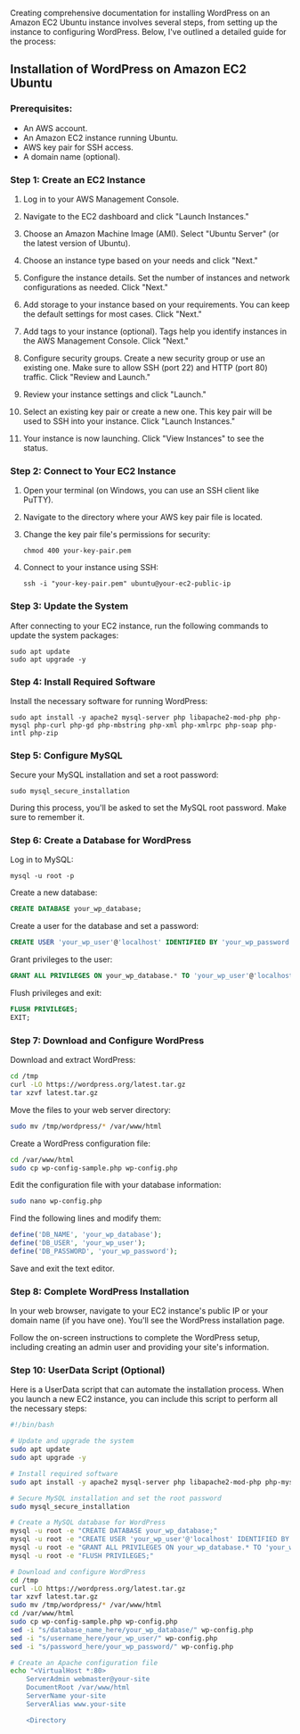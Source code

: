 Creating comprehensive documentation for installing WordPress on an Amazon EC2 Ubuntu instance involves several steps, from setting up the instance to configuring WordPress. Below, I've outlined a detailed guide for the process:

## Installation of WordPress on Amazon EC2 Ubuntu

### Prerequisites:

- An AWS account.
- An Amazon EC2 instance running Ubuntu.
- AWS key pair for SSH access.
- A domain name (optional).

### Step 1: Create an EC2 Instance

1. Log in to your AWS Management Console.

2. Navigate to the EC2 dashboard and click "Launch Instances."

3. Choose an Amazon Machine Image (AMI). Select "Ubuntu Server" (or the latest version of Ubuntu).

4. Choose an instance type based on your needs and click "Next."

5. Configure the instance details. Set the number of instances and network configurations as needed. Click "Next."

6. Add storage to your instance based on your requirements. You can keep the default settings for most cases. Click "Next."

7. Add tags to your instance (optional). Tags help you identify instances in the AWS Management Console. Click "Next."

8. Configure security groups. Create a new security group or use an existing one. Make sure to allow SSH (port 22) and HTTP (port 80) traffic. Click "Review and Launch."

9. Review your instance settings and click "Launch."

10. Select an existing key pair or create a new one. This key pair will be used to SSH into your instance. Click "Launch Instances."

11. Your instance is now launching. Click "View Instances" to see the status.

### Step 2: Connect to Your EC2 Instance

1. Open your terminal (on Windows, you can use an SSH client like PuTTY).

2. Navigate to the directory where your AWS key pair file is located.

3. Change the key pair file's permissions for security:  
   ```
   chmod 400 your-key-pair.pem
   ```

4. Connect to your instance using SSH:  
   ```
   ssh -i "your-key-pair.pem" ubuntu@your-ec2-public-ip
   ```

### Step 3: Update the System

After connecting to your EC2 instance, run the following commands to update the system packages:

```
sudo apt update
sudo apt upgrade -y
```

### Step 4: Install Required Software

Install the necessary software for running WordPress:

```
sudo apt install -y apache2 mysql-server php libapache2-mod-php php-mysql php-curl php-gd php-mbstring php-xml php-xmlrpc php-soap php-intl php-zip
```

### Step 5: Configure MySQL

Secure your MySQL installation and set a root password:

```
sudo mysql_secure_installation
```

During this process, you'll be asked to set the MySQL root password. Make sure to remember it.

### Step 6: Create a Database for WordPress

Log in to MySQL:

```
mysql -u root -p
```

Create a new database:

```sql
CREATE DATABASE your_wp_database;
```

Create a user for the database and set a password:

```sql
CREATE USER 'your_wp_user'@'localhost' IDENTIFIED BY 'your_wp_password';
```

Grant privileges to the user:

```sql
GRANT ALL PRIVILEGES ON your_wp_database.* TO 'your_wp_user'@'localhost';
```

Flush privileges and exit:

```sql
FLUSH PRIVILEGES;
EXIT;
```

### Step 7: Download and Configure WordPress

Download and extract WordPress:

```bash
cd /tmp
curl -LO https://wordpress.org/latest.tar.gz
tar xzvf latest.tar.gz
```

Move the files to your web server directory:

```bash
sudo mv /tmp/wordpress/* /var/www/html
```

Create a WordPress configuration file:

```bash
cd /var/www/html
sudo cp wp-config-sample.php wp-config.php
```

Edit the configuration file with your database information:

```bash
sudo nano wp-config.php
```

Find the following lines and modify them:

```php
define('DB_NAME', 'your_wp_database');
define('DB_USER', 'your_wp_user');
define('DB_PASSWORD', 'your_wp_password');
```

Save and exit the text editor.


### Step 8: Complete WordPress Installation

In your web browser, navigate to your EC2 instance's public IP or your domain name (if you have one). You'll see the WordPress installation page.

Follow the on-screen instructions to complete the WordPress setup, including creating an admin user and providing your site's information.

### Step 10: UserData Script (Optional)

Here is a UserData script that can automate the installation process. When you launch a new EC2 instance, you can include this script to perform all the necessary steps:

```bash
#!/bin/bash

# Update and upgrade the system
sudo apt update
sudo apt upgrade -y

# Install required software
sudo apt install -y apache2 mysql-server php libapache2-mod-php php-mysql php-curl php-gd php-mbstring php-xml php-xmlrpc php-soap php-intl php-zip

# Secure MySQL installation and set the root password
sudo mysql_secure_installation

# Create a MySQL database for WordPress
mysql -u root -e "CREATE DATABASE your_wp_database;"
mysql -u root -e "CREATE USER 'your_wp_user'@'localhost' IDENTIFIED BY 'your_wp_password';"
mysql -u root -e "GRANT ALL PRIVILEGES ON your_wp_database.* TO 'your_wp_user'@'localhost';"
mysql -u root -e "FLUSH PRIVILEGES;"

# Download and configure WordPress
cd /tmp
curl -LO https://wordpress.org/latest.tar.gz
tar xzvf latest.tar.gz
sudo mv /tmp/wordpress/* /var/www/html
cd /var/www/html
sudo cp wp-config-sample.php wp-config.php
sed -i "s/database_name_here/your_wp_database/" wp-config.php
sed -i "s/username_here/your_wp_user/" wp-config.php
sed -i "s/password_here/your_wp_password/" wp-config.php

# Create an Apache configuration file
echo "<VirtualHost *:80>
    ServerAdmin webmaster@your-site
    DocumentRoot /var/www/html
    ServerName your-site
    ServerAlias www.your-site

    <Directory
